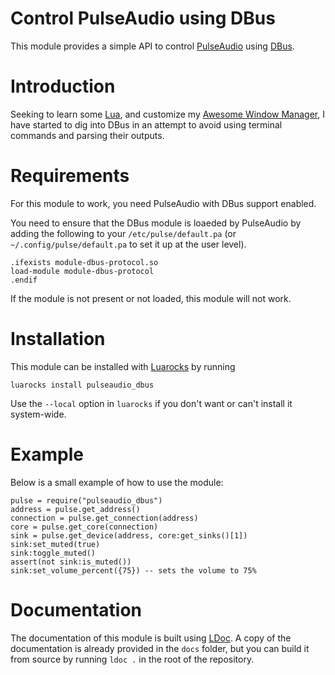 # Control PulseAudio using DBus

This module provides a simple API to control
[PulseAudio](https://www.freedesktop.org/wiki/Software/PulseAudio/)
using [DBus](http://dbus.freedesktop.org/).

# Introduction

Seeking to learn some [Lua](http://www.lua.org), and customize my
[Awesome Window Manager](https://awesomewm.org), I have started to dig into
DBus in an attempt to avoid using terminal commands and parsing their outputs.

# Requirements

For this module to work, you need PulseAudio with DBus support enabled.

You need to ensure that the DBus module is loaeded by PulseAudio by adding the
following to your `/etc/pulse/default.pa` (or `~/.config/pulse/default.pa` to
set it up at the user level).

    .ifexists module-dbus-protocol.so
    load-module module-dbus-protocol
    .endif

If the module is not present or not loaded, this module will not work.

# Installation

This module can be installed with [Luarocks](http://luarocks.org/) by running

    luarocks install pulseaudio_dbus

Use the `--local` option in `luarocks` if you don't want or can't install it
system-wide.

# Example

Below is a small example of how to use the module:

    pulse = require("pulseaudio_dbus")
    address = pulse.get_address()
    connection = pulse.get_connection(address)
    core = pulse.get_core(connection)
    sink = pulse.get_device(address, core:get_sinks()[1])
    sink:set_muted(true)
    sink:toggle_muted()
    assert(not sink:is_muted())
    sink:set_volume_percent({75}) -- sets the volume to 75%

# Documentation

The documentation of this module is built using [LDoc](https://stevedonovan.github.io/ldoc/).
A copy of the documentation is already provided in the `docs` folder,
but you can build it from source by running `ldoc .` in the root of the repository.

